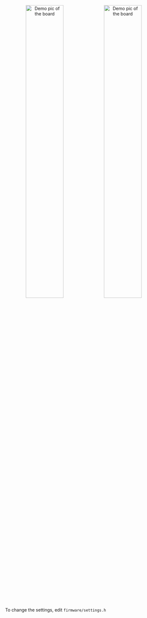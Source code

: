 <div align="center">
    <img src="https://cloud-8jh2xds5c-hack-club-bot.vercel.app/0image.png" width="49%" height="auto" alt="Demo pic of the board">
    <img src="https://cloud-o89gby6dc-hack-club-bot.vercel.app/0image.png" width="49%" height="auto" alt="Demo pic of the board">
</div>

To change the settings, edit `firmware/settings.h`

